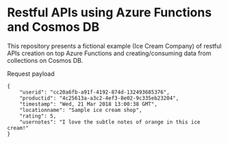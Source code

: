 # Restful APIs using Azure Functions and Cosmos DB
This repository presents a fictional example (Ice Cream Company) of restful APIs creation on top Azure Functions and creating/consuming data from collections on Cosmos DB.

Request payload

```
{
    "userid": "cc20a6fb-a91f-4192-874d-132493685376",
    "productid": "4c25613a-a3c2-4ef3-8e02-9c335eb23204",
    "timestamp": "Wed, 21 Mar 2018 13:00:38 GMT",
    "locationname": "Sample ice cream shop",
    "rating": 5,
    "usernotes": "I love the subtle notes of orange in this ice cream!"
}
```
